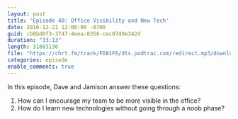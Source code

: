 ```yaml
---
layout: post
title: 'Episode 40: Office Visibility and New Tech'
date: 2016-12-21 12:00:00 -0700
guid: cb8bd0f3-3747-4eea-8358-cec0740e342d
duration: "33:13"
length: 31883136
file: "https://chrt.fm/track/FD81F6/dts.podtrac.com/redirect.mp3/download.softskills.audio/sse-040.mp3"
categories: episode
enable_comments: true
---
```


In this episode, Dave and Jamison answer these questions:

1. How can I encourage my team to be more visible in the office?
2. How do I learn new technologies without going through a noob phase?
